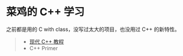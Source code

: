 # 菜鸡的 C++ 学习

之前都是用的 C with class，没写过太大的项目，也没用过 C++ 的新特性。

> - [现代 C++ 教程](https://github.com/changkun/modern-cpp-tutorial)
> - C++ Primer